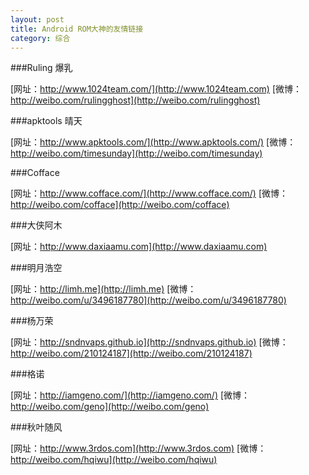 ```yaml
---
layout: post
title: Android ROM大神的友情链接
category: 综合
---
```


###Ruling 爆乳

[网址：http://www.1024team.com/](http://www.1024team.com)
[微博：http://weibo.com/rulingghost](http://weibo.com/rulingghost)

###apktools 晴天

[网址：http://www.apktools.com/](http://www.apktools.com/)
[微博：http://weibo.com/timesunday](http://weibo.com/timesunday)

###Cofface

[网址：http://www.cofface.com/](http://www.cofface.com/)
[微博：http://weibo.com/cofface](http://weibo.com/cofface)

###大侠阿木

[网址：http://www.daxiaamu.com](http://www.daxiaamu.com)

###明月浩空

[网址：http://limh.me](http://limh.me)
[微博：http://weibo.com/u/3496187780](http://weibo.com/u/3496187780)

###杨万荣

[网址：http://sndnvaps.github.io](http://sndnvaps.github.io)
[微博：http://weibo.com/210124187](http://weibo.com/210124187)

###格诺

[网址：http://iamgeno.com/](http://iamgeno.com/)
[微博：http://weibo.com/geno](http://weibo.com/geno)

###秋叶随风

[网址：http://www.3rdos.com](http://www.3rdos.com)
[微博：http://weibo.com/hqiwu](http://weibo.com/hqiwu)

